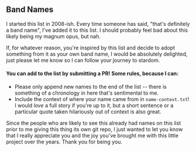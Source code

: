 ## Band Names

I started this list in 2008-ish.  Every time someone has said, "that's definitely a band name", I've added it to this list.  I should probably feel bad about this likely being my magnum opus, but nah.

If, for whatever reason, you're inspired by this list and decide to adopt something from it as your own band name, I would be absolutely delighted, just please let me know so I can follow your journey to stardom.

#### You can add to the list by submitting a PR!  Some rules, because I can:

* Please only append new names to the end of the list -- there is something of a chronology in here that's sentimental to me.  
* Include the context of where your name came from in `name-context.txt`!  I would *love* a full story if you're up to it, but a short sentence or a particular quote taken hilariously out of context is also great.

Since the people who are likely to see this already had names on this list prior to me giving this thing its own git repo, I just wanted to let you know that I really appreciate you and the joy you've brought me with this little project over the years.  Thank you for being you.